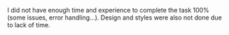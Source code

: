 I did not have enough time and experience to complete the task 100% (some issues, error handling...).
Design and styles were also not done due to lack of time.
